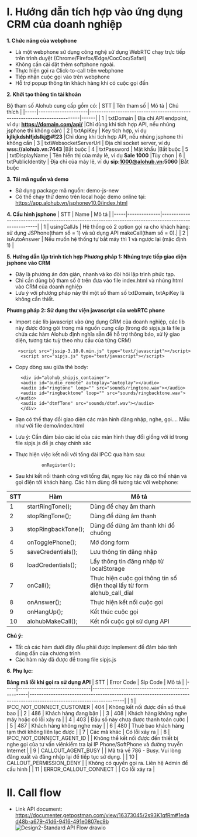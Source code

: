 # I. Hướng dẫn tích hợp vào ứng dụng CRM của doanh nghiệp

**1. Chức năng của webphone**
- Là một webphone sử dụng công nghệ sử dụng WebRTC chạy trực tiếp trên trình duyệt (Chrome/Firefox/Edge/CocCoc/Safari)
- Không cần cài đặt thêm softphone ngoài.
- Thực hiện gọi ra Click-to-call trên webphone
- Tiếp nhận cuộc gọi vào trên webphone
- Hỗ trợ popup thông tin khách hàng khi có cuộc gọi đến

**2. Khởi tạo thông tin tài khoản**

Bộ tham số Alohub cung cấp gồm có:
| STT | Tên tham số         | Mô tả                                                                    | Chú thích |
|-----|---------------------|--------------------------------------------------------------------------|------|
| 1   | txtDomain           | Địa chỉ API endpoint, ví dụ: **https://domain.com/api/**                 |Chỉ dùng khi tích hợp API, nếu nhúng jsphone thì không cần)
| 2   | txtApiKey           | Key tích hợp, ví dụ **kjlkjkdshlfjdslkj@#!23**                           |Chỉ dùng khi tích hợp API, nếu nhúng jsphone thì không cần
| 3   | txtWebsocketServerUrl | Địa chỉ socket server, ví dụ **wss://alohub.vn:7443**                  |Bắt buộc
| 4   | txtPassword         | Mật khẩu                                                                 |Bắt buộc
| 5   | txtDisplayName      | Tên hiển thị của máy lẻ, ví dụ **Sale 1000**                             |Tùy chọn
| 6   | txtPublicIdentity   | Địa chỉ của máy lẻ, ví dụ **sip:1000@alohub.vn:5060**                    |Bắt buộc

**3. Tải mã nguồn và demo**
- Sử dụng package mã nguồn: demo-js-new
- Có thể chạy thử demo trên local hoặc demo online tại: https://app.alohub.vn/jsphonev10.0/index.html

**4. Cấu hình jsphone**
| STT | Name         | Mô tả                                                                                                 |
|-----|--------------|-------------------------------------------------------------------------------------------------------|
| 1   | usingCallJs | Hệ thống có 2 option gọi ra cho khách hàng: sử dụng JSPhone(tham số = 1) và sử dụng API makeCall(tham số = 0).|
| 2   | isAutoAnswer  | Nếu muốn hệ thống tự bắt máy thì 1 và ngược lại (mặc định 1) |

**5. Hướng dẫn lập trình tích hợp**
**Phương pháp 1: Nhúng trực tiếp giao diện jsphone vào CRM**
- Đây là phương án đơn giản, nhanh và ko đòi hỏi lập trình phức tạp.
- Chỉ cần dùng bộ tham số ở trên đưa vào file index.html và nhúng html vào CRM của doanh nghiệp
- Lưu ý với phương pháp này thì một số tham số txtDomain, txtApiKey là không cần thiết.

**Phương pháp 2: Sử dụng thư viện javascript của webRTC phone**
- Import các lib javascript vào ứng dụng CRM của doanh nghiệp, các lib này được đóng gói trong mã nguồn cung cấp (trong
  đó sipjs.js là file js chứa các hàm Alohub định nghĩa sẵn để hỗ trợ thông báo, xử lý giao diện, tương tác tuỳ theo nhu
  cầu của từng CRM)

       <script src="jssip-3.10.0.min.js" type="text/javascript"></script>
        <script src="sipjs.js" type="text/javascript"></script>

- Copy dòng sau giữa thẻ body:

        <div id="alohub_shipjs_container">
        <audio id="audio_remote" autoplay="autoplay"></audio>
        <audio id="ringtone" loop="" src="sounds/ringtone.wav"></audio>
        <audio id="ringbacktone" loop="" src="sounds/ringbacktone.wav"></audio>
        <audio id="dtmfTone" src="sounds/dtmf.wav"></audio>
        </div>
- Bạn có thể thay đổi giao diện các màn hình đăng nhập, nghe, gọi.... Mẫu như với file demo/index.html
- Lưu ý: Cần đảm bảo các id của các màn hình thay đổi giống với id trong file sipjs.js để js chạy chính xác
- Thực hiện việc kết nối với tổng đài IPCC qua hàm sau:

                onRegister();

- Sau khi kết nối thành công với tổng đài, ngay lúc này đã có thể nhận và gọi điện tới khách hàng. Các hàm dùng để tương
  tác với webphone:

| STT | Hàm                 | Mô tả                                                                    |
|-----|---------------------|--------------------------------------------------------------------------|
| 1   | startRingTone();    | Dùng để chạy âm thanh                                                    |
| 2   | stopRingTone();     | Dùng để dừng âm thanh                                                    |
| 3   | stopRingbackTone(); | Dùng để dừng âm thanh khi đổ chuông                                      |
| 4   | onTogglePhone();    | Mở đóng form                                                             |
| 5   | saveCredentials();  | Lưu thông tin đăng nhập                                                  |
| 6   | loadCredentials();  | Lấy thông tin đăng nhập từ localStorage                                  |
| 7   | onCall();           | Thực hiện cuộc gọi thông tin số điện thoại lấy từ form  alohub_call_dial |
| 8   | onAnswer();         | Thực hiện kết nối cuộc gọi                                               |
| 9   | onHangUp();         | Kết thúc cuộc gọi                                                        |
| 10  | alohubMakeCall();   | Kết nối cuộc gọi sử dụng API                                             |

**Chú ý:**
- Tất cả các hàm dưới đây đều phải được implement để đảm bảo tính đúng đắn của chương trình
- Các hàm này đã được để trong file sipjs.js

**6. Phụ lục:**

**Bảng mã lỗi khi gọi ra sử dụng API**
| STT | Error Code                    | Sip Code                                         | Mô tả                                                                                                                |
|-----|-------------------------------|--------------------------------------------------|----------------------------------------------------------------------------------------------------------------------|
| 1   | IPCC\_NOT\_CONNECT\_CUSTOMER  | 404                                              | Không kết nối được đến số thuê bao                                                                                   |
| 2   | 486                           | Khách hàng đang bận                              |
| 3   | 408                           | Khách hàng không nghe máy hoặc có lỗi xảy ra     |
| 4   | 403                           | Đầu số này chưa được thanh toán cước             |
| 5   | 487                           | Khách hàng không nghe máy                        |
| 6   | 480                           | Thuê bao khách hàng tạm thời không liên lạc được |
| 7   | Các mã khác                   | Có lỗi xảy ra                                    |
| 8   | IPCC\_NOT\_CONNECT\_AGENT\_ID |                                                  | Không thể kết nối được đến thiết bị nghe gọi của tư vấn viênkiểm tra lại IP Phone/SoftPhone và đường truyền Internet |
| 9   | CALLOUT\_AGENT\_BUSY          |                                                  | Mã trả về 786 - Busy. Vui lòng đăng xuất và đăng nhập lại để tiếp tục sử dụng.                                       |
| 10  | CALLOUT\_PERMISSION\_DENY     |                                                  | Không có quyền gọi ra. Liên hệ Admin để cấu hình                                                                     |
| 11  | ERROR\_CALLOUT\_CONNECT       |                                                  | Có lỗi xảy ra                                                                                                        |

# II. Call flow
- Link API document: https://documenter.getpostman.com/view/16373045/2s93K1qfRm#1edad48b-a679-41d6-9416-491e0807ec9b
![Design2-Standard API Flow drawio](https://github.com/dongshyshiny/js-phone-ipcc/assets/4079539/c51c3937-88db-4744-a026-2d216ff286f1)
